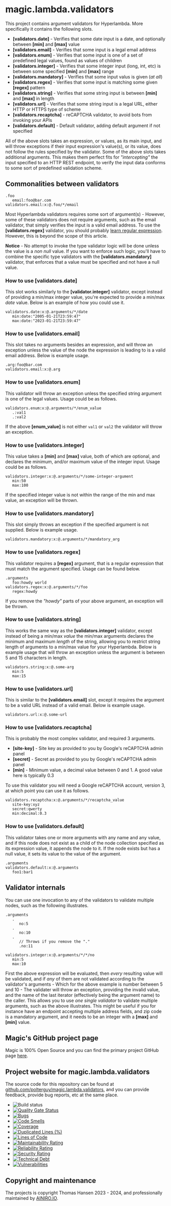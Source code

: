 # magic.lambda.validators

This project contains argument validators for Hyperlambda. More specifically it contains the following slots.

* __[validators.date]__ - Verifies that some date input is a date, and optionally between __[min]__ and __[max]__ value
* __[validators.email]__ - Verifies that some input is a legal email address
* __[validators.enum]__ - Verifies that some input is one of a set of predefined legal values, found as values of children
* __[validators.integer]__ - Verifies that some integer input (long, int, etc) is between some specified __[min]__ and __[max]__ range
* __[validators.mandatory]__ - Verifies that some input valus is given (_at all_)
* __[validators.regex]__ - Verifies that some input is matching some given __[regex]__ pattern
* __[validators.string]__ - Verifies that some string input is between __[min]__ and __[max]__ in length
* __[validators.url]__ - Verifies that some string input is a legal URL, either HTTP or HTTPS type of scheme
* __[validators.recaptcha]__ - reCAPTCHA validator, to avoid bots from invoking your APIs
* __[validators.default]__ - Default validator, adding default argument if not specified

All of the above slots takes an expression, or values, as its main input, and will throw exceptions if their input expression's
value(s), or its value, does not follow the rules specified by the validator. Some of the above slots takes additional arguments.
This makes them perfect fits for _"intercepting"_ the input specified to an HTTP REST endpoint, to verify the input data conforms
to some sort of predefined validation scheme.

## Commonalities between validators

```
.foo
   email:foo@bar.com
validators.email:x:@.foo/*/email
```

Most Hyperlambda validators requires some sort of argument(s) - However, some of
these validators does not require arguments, such as the email validator, that simply verifies the input is a valid email address.
To use the **[validators.regex]** validator, you should probably [learn regular expression](https://medium.com/factory-mind/regex-tutorial-a-simple-cheatsheet-by-examples-649dc1c3f285). However, this is beyond the scope of this article.

**Notice** - No attempt to invoke the type validator logic will be done unless the value is a _non null_ value. If you want
to enforce such logic, you'll have to combine the specific type validators with the **[validators.mandatory]** validator,
that enforces that a value must be specified and not have a null value.

### How to use [validators.date]

This slot works similarly to the **[validator.integer]** validator, except instead of providing a min/max
integer value, you're expected to provide a min/max _date_ value. Below is an example of how you could use
it.

```
validators.date:x:@.arguments/*/date
   min:date:"2005-01-21T23:59:47"
   max:date:"2023-01-21T23:59:47"
```

### How to use [validators.email]

This slot takes no arguments besides an expression, and will throw an exception unless the value of the node
the expression is leading to is a valid email address. Below is example usage.

```
.arg:foo@bar.com
validators.email:x:@.arg
```

### How to use [validators.enum]

This validator will throw an exception unless the specified string argument is one of the legal values. Usage
could be as follows.

```
validators.enum:x:@.arguments/*/enum_value
   .:val1
   .:val2
```

If the above **[enum_value]** is not either `val1` or `val2` the validator will throw an exception.

### How to use [validators.integer]

This value takes a **[min]** and **[max]** value, both of which are optional, and declares the minimum, and/or
maximum value of the integer input. Usage could be as follows.

```
validators.integer:x:@.arguments/*/some-integer-argument
   min:50
   max:100
```

If the specified integer value is not within the range of the min and max value, an exception will be thrown.

### How to use [validators.mandatory]

This slot simply throws an exception if the specified argument is not supplied. Below is example
usage.

```
validators.mandatory:x:@.arguments/*/mandatory_arg
```

### How to use [validators.regex]

This validator requires a **[regex]** argument, that is a regular expression that must match the argument
specified. Usage can be found below.

```
.arguments
   foo:howdy world
validators.regex:x:@.arguments/*/foo
   regex:howdy
```

If you remove the _"howdy"_ parts of your above argument, an exception will be thrown.

### How to use [validators.string]

This works the same way as the **[validators.integer]** validator, except instead of being a min/max
_value_ the min/max arguments declares the minimum and maximum _length_ of the string, allowing you
to restrict string length of arguments to a min/max value for your Hyperlambda. Below is example
usage that will throw an exception unless the argument is between 5 and 15 characters in length.

```
validators.string:x:@.some-arg
   min:5
   max:15
```

### How to use [validators.url]

This is similar to the **[validators.email]** slot, except it requires the argument to be a valid
URL instead of a valid email. Below is example usage.

```
validators.url:x:@.some-url
```

### How to use [validators.recaptcha]

This is probably the most complex validator, and required 3 arguments.

* __[site-key]__ - Site key as provided to you by Google's reCAPTCHA admin panel
* __[secret]__ - Secret as provided to you by Google's reCAPTCHA admin panel
* __[min]__ - Minimum value, a decimal value between 0 and 1. A good value here is typically 0.3

To use this validator you will need a Google reCAPTCHA account, version 3, at which point you can use it as
follows.

```
validators.recaptcha:x:@.arguments/*/recaptcha_value
   site-key:xyz
   secret:qwerty
   min:decimal:0.3
```

### How to use [validators.default]

This validator takes one or more arguments with any name and any value, and if this node does not exist as
a child of the node collection specified as its expression value, it appends the node to it.
If the node exists but has a null value, it sets its value to the value of the argument.


```
.arguments
validators.default:x:@.arguments
   foo1:bar1
```

## Validator internals

You can use one invocation to any of the validators to validate multiple nodes, such as the following illustrates.

```
.arguments
   .
      no:5
   .
      no:10
   .
      // Throws if you remove the "."
      .no:11

validators.integer:x:@.arguments/*/*/no
   min:5
   max:10
```

First the above expression will be evaluated, then *every* resulting value will be validated, and if *any* of them are
not validated according to the validator's arguments - Which for the above example is number between 5 and 10 - The
validater will throw an exception, providing the invalid value, and the name of the last iterator (effectively being the argument name)
to the caller. This allows you to use *one single validator* to validate multiple arguments, such as the above illustrates.
This might be useful if you for instance have an endpoint accepting multiple address fields, and zip code is a mandatory
argument, and it needs to be an integer with a **[max]** and **[min]** value.

## Magic's GitHub project page

Magic is 100% Open Source and you can find the primary project GitHub page [here](https://github.com/polterguy/magic).

## Project website for magic.lambda.validators

The source code for this repository can be found at [github.com/polterguy/magic.lambda.validators](https://github.com/polterguy/magic.lambda.validators), and you can provide feedback, provide bug reports, etc at the same place.

- ![Build status](https://github.com/polterguy/magic.lambda.validators/actions/workflows/build.yaml/badge.svg)
- [![Quality Gate Status](https://sonarcloud.io/api/project_badges/measure?project=polterguy_magic.lambda.validators&metric=alert_status)](https://sonarcloud.io/dashboard?id=polterguy_magic.lambda.validators)
- [![Bugs](https://sonarcloud.io/api/project_badges/measure?project=polterguy_magic.lambda.validators&metric=bugs)](https://sonarcloud.io/dashboard?id=polterguy_magic.lambda.validators)
- [![Code Smells](https://sonarcloud.io/api/project_badges/measure?project=polterguy_magic.lambda.validators&metric=code_smells)](https://sonarcloud.io/dashboard?id=polterguy_magic.lambda.validators)
- [![Coverage](https://sonarcloud.io/api/project_badges/measure?project=polterguy_magic.lambda.validators&metric=coverage)](https://sonarcloud.io/dashboard?id=polterguy_magic.lambda.validators)
- [![Duplicated Lines (%)](https://sonarcloud.io/api/project_badges/measure?project=polterguy_magic.lambda.validators&metric=duplicated_lines_density)](https://sonarcloud.io/dashboard?id=polterguy_magic.lambda.validators)
- [![Lines of Code](https://sonarcloud.io/api/project_badges/measure?project=polterguy_magic.lambda.validators&metric=ncloc)](https://sonarcloud.io/dashboard?id=polterguy_magic.lambda.validators)
- [![Maintainability Rating](https://sonarcloud.io/api/project_badges/measure?project=polterguy_magic.lambda.validators&metric=sqale_rating)](https://sonarcloud.io/dashboard?id=polterguy_magic.lambda.validators)
- [![Reliability Rating](https://sonarcloud.io/api/project_badges/measure?project=polterguy_magic.lambda.validators&metric=reliability_rating)](https://sonarcloud.io/dashboard?id=polterguy_magic.lambda.validators)
- [![Security Rating](https://sonarcloud.io/api/project_badges/measure?project=polterguy_magic.lambda.validators&metric=security_rating)](https://sonarcloud.io/dashboard?id=polterguy_magic.lambda.validators)
- [![Technical Debt](https://sonarcloud.io/api/project_badges/measure?project=polterguy_magic.lambda.validators&metric=sqale_index)](https://sonarcloud.io/dashboard?id=polterguy_magic.lambda.validators)
- [![Vulnerabilities](https://sonarcloud.io/api/project_badges/measure?project=polterguy_magic.lambda.validators&metric=vulnerabilities)](https://sonarcloud.io/dashboard?id=polterguy_magic.lambda.validators)

## Copyright and maintenance

The projects is copyright Thomas Hansen 2023 - 2024, and professionally maintained by [AINIRO.IO](https://ainiro.io).
